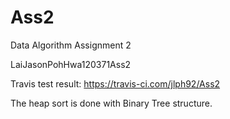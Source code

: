 # Ass2
Data Algorithm Assignment 2

LaiJasonPohHwa120371Ass2

Travis test result:
https://travis-ci.com/jlph92/Ass2

The heap sort is done with Binary Tree structure.
